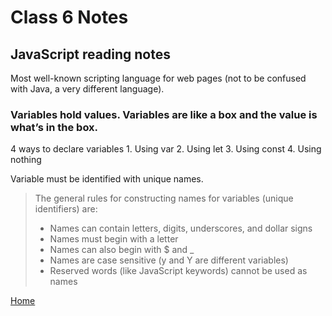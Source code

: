 # Class 6 Notes

## JavaScript reading notes

Most well-known scripting language for web pages (not to be confused with Java, a very different language).

### Variables hold values.  Variables are like a box and the value is what’s in the box.

4 ways to declare variables
    1. Using var
    2. Using let
    3. Using const
    4. Using nothing

Variable must be identified with unique names.

> The general rules for constructing names for variables (unique identifiers) are:
   >
   > - Names can contain letters, digits, underscores, and dollar signs
   > - Names must begin with a letter
   > - Names can also begin with $ and _ 
   > - Names are case sensitive (y and Y are different variables)
> - Reserved words (like JavaScript keywords) cannot be used as names

[Home](README.md)